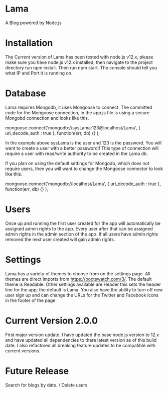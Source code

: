 # Lama

A Blog powered by Node.js

# Installation

The Current version of Lama has been tested with node.js v12.x, please make sure you have node.js v12.x installed,
then navigate to the project directory run npm install. Then run npm start. The console should tell you what IP and Port it is running on.

# Database

Lama requires Mongodb, it uses Mongoose to connect.
The committed code for the Mongoose connection, in the app.js file is using a secure Mongobd connection and looks like this.

mongoose.connect('mongodb://sysLama:123@localhost/Lama', {
uri_decode_auth : true
}, function(err, db) {}
);

In the example above sysLama is the user and 123 is the password. You will want to create a user with a better password!!
This type of connection will require a user with read/write authority to be created in the Lama db.

If you plan on using the default settings for Mongodb, which does not require users, then you will want to change the Mongoose connector to look like this.

mongoose.connect('mongodb://localhost/Lama', {
uri_decode_auth : true
}, function(err, db) {}
);

# Users

Once up and running the first user created for the app will automatically be assigned admin rights to the app. Every user after that can be assigned admin rights in the admin section of the app. If all users have admin rights removed the next user created will gain admin rights.

# Settings

Lama has a variety of themes to choose from on the settings page. All themes are direct imports from https://bootswatch.com/3/. The default theme is Readable. Other settings available are Header this sets the header line for the app; the default is Lama. You also have the ability to turn off new user sign up and can change the URLs for the Twitter and Facebook icons in the footer of the page.

# Current Version 2.0.0

First major version update. I have updated the base node js version to 12.x and have updated all dependencies to there latest version as of this build date. I also refactored all breaking feature updates to be compatible with current versions.

# Future Release

Search for blogs by date. / Delete users.
